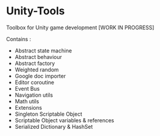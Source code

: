 # Unity-Tools
Toolbox for Unity game development [WORK IN PROGRESS]

Contains :

  - Abstract state machine
  - Abstract behaviour
  - Abstract factory
  - Weighted random
  - Google doc importer
  - Editor coroutine
  - Event Bus
  - Navigation utils
  - Math utils
  - Extensions
  - Singleton Scriptable Object
  - Scriptable Object variables & references
  - Serialized Dictionary & HashSet
